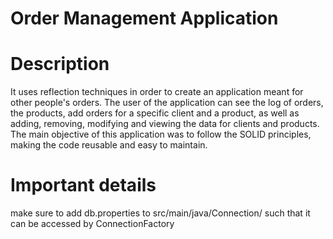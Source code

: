 # Order Management Application

# Description
It uses reflection techniques in order to create an application meant for other people's orders. The user of the application can see the log of orders, the products, 
add orders for a specific client and a product, as well as adding, removing, modifying and viewing the data for clients and products. 
The main objective of this application was to follow the SOLID principles, making the code reusable and easy to maintain.

# Important details
make sure to add db.properties to src/main/java/Connection/ such that it can be accessed by ConnectionFactory
